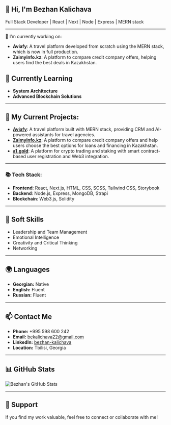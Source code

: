 ## 👋 Hi, I'm Bezhan Kalichava
Full Stack Developer | React | Next | Node | Express | MERN stack

---

🔭 I’m currently working on:
- **Aviafy**: A travel platform developed from scratch using the MERN stack, which is now in full production.
- **Zaimyinfo.kz**: A platform to compare credit company offers, helping users find the best deals in Kazakhstan.
  
## 🌱 Currently Learning  
- **System Architecture**  
- **Advanced Blockchain Solutions**  

---

## 🔭 My Current Projects:  
- [**Aviafy**](https://myaviafy.com): A travel platform built with MERN stack, providing CRM and AI-powered assistants for travel agencies.
- [**Zaimyinfo.kz**](https://zaimyinfo.kz): A platform to compare credit company offers and help users choose the best options for loans and financing in Kazakhstan.
- [**a1.gold**](https://a1.gold): A platform for crypto trading and staking with smart contract-based user registration and Web3 integration.  

---
### 📚 Tech Stack:
- **Frontend**: React, Next.js, HTML, CSS, SCSS, Tailwind CSS, Storybook
- **Backend**: Node.js, Express, MongoDB, Strapi
- **Blockchain**: Web3.js, Solidity

---

## 🤝 Soft Skills  
- Leadership and Team Management  
- Emotional Intelligence  
- Creativity and Critical Thinking  
- Networking  

---

## 🌍 Languages  
- **Georgian:** Native  
- **English:** Fluent  
- **Russian:** Fluent  

---

## 📫 Contact Me  
- **Phone:** +995 598 600 242  
- **Email:** [bekalichava22@gmail.com](mailto:bekalichava22@gmail.com)  
- **LinkedIn:** [bezhan-kalichava](https://www.linkedin.com/in/bezhan-kalichava-24864120a/)  
- **Location:** Tbilisi, Georgia  

---

## 📊 GitHub Stats  
![Bezhan's GitHub Stats](https://github-readme-stats.vercel.app/api?username=aLLod1n&show_icons=true&theme=radical)

---

## 🌟 Support  
If you find my work valuable, feel free to connect or collaborate with me!
